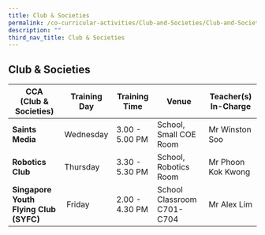 ```yaml
---
title: Club & Societies
permalink: /co-curricular-activities/Club-and-Societies/Club-and-Societies/
description: ""
third_nav_title: Club & Societies
---
```

## Club & Societies

| CCA<br>(Club & Societies)| Training Day | Training Time | Venue | Teacher(s) In-Charge |
| -------- | -------- | -------- | -------- | -------- |
| **Saints Media**    | Wednesday     | 3.00 - 5.00 PM    | School, Small COE Room     | Mr Winston Soo     |
| **Robotics Club**    | Thursday    | 3.30 - 5.30 PM    | School, Robotics Room     | Mr Phoon Kok Kwong     |
| **Singapore Youth Flying Club (SYFC)**    |  Friday     | 2.00 - 4.30 PM   | School Classroom C701- C704     | Mr Alex Lim     |

